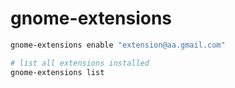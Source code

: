 # gnome-extensions

```sh
gnome-extensions enable "extension@aa.gmail.com"

# list all extensions installed
gnome-extensions list
```
